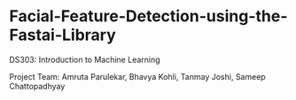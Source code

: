 # Facial-Feature-Detection-using-the-Fastai-Library

DS303: Introduction to Machine Learning

Project Team: Amruta Parulekar, Bhavya Kohli, Tanmay Joshi, Sameep Chattopadhyay
